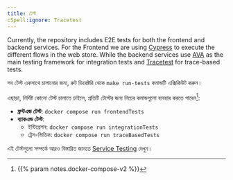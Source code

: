 ```yaml
---
title: টেস্ট
cSpell:ignore: Tracetest
---
```


Currently, the repository includes E2E tests for both the frontend and backend
services. For the Frontend we are using [Cypress](https://www.cypress.io/) to
execute the different flows in the web store. While the backend services use
[AVA](https://avajs.dev) as the main testing framework for integration tests and
[Tracetest](https://tracetest.io/) for trace-based tests.

সব টেস্ট একসাথে চালানোর জন্য, রুট ডিরেক্টরি থেকে `make run-tests` কমান্ডটি এক্সিকিউট করুন।

এছাড়া, নির্দিষ্ট কোনো টেস্ট চালাতে চাইলে, প্রতিটি টেস্টের জন্য নিচের কমান্ডগুলো ব্যবহার করতে পারেন[^1]:

- **ফ্রন্টএন্ড টেস্ট**: `docker compose run frontendTests`
- **ব্যাকএন্ড টেস্ট**:
  - ইন্টিগ্রেশন: `docker compose run integrationTests`
  - ট্রেস-ভিত্তিক: `docker compose run traceBasedTests`

এই টেস্টগুলো সম্পর্কে আরও বিস্তারিত জানতে [Service Testing](https://github.com/open-telemetry/opentelemetry-demo/tree/main/test) দেখুন।

[^1]: {{% param notes.docker-compose-v2 %}}
